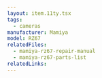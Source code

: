 ```yaml
---
layout: item.11ty.tsx
tags:
  - cameras
manufacturer: Mamiya
model: RZ67
relatedFiles:
  - mamiya-rz67-repair-manual
  - mamiya-rz67-parts-list
relatedLinks:
---
```

